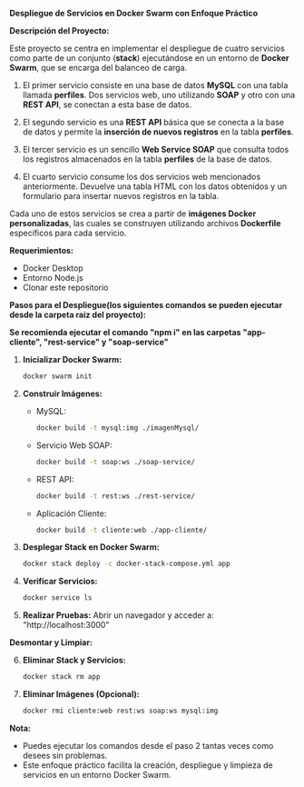**Despliegue de Servicios en Docker Swarm con Enfoque Práctico**

**Descripción del Proyecto:**

Este proyecto se centra en implementar el despliegue de cuatro servicios como parte de un conjunto (**stack**) ejecutándose en un entorno de **Docker Swarm**, que se encarga del balanceo de carga.

1. El primer servicio consiste en una base de datos **MySQL** con una tabla llamada **perfiles**. Dos servicios web, uno utilizando **SOAP** y otro con una **REST API**, se conectan a esta base de datos.

2. El segundo servicio es una **REST API** básica que se conecta a la base de datos y permite la **inserción de nuevos registros** en la tabla **perfiles**.

3. El tercer servicio es un sencillo **Web Service SOAP** que consulta todos los registros almacenados en la tabla **perfiles** de la base de datos.

4. El cuarto servicio consume los dos servicios web mencionados anteriormente. Devuelve una tabla HTML con los datos obtenidos y un formulario para insertar nuevos registros en la tabla.

Cada uno de estos servicios se crea a partir de **imágenes Docker personalizadas**, las cuales se construyen utilizando archivos **Dockerfile** específicos para cada servicio.

**Requerimientos:**

- Docker Desktop
- Entorno Node.js
- Clonar este repositorio

**Pasos para el Despliegue(los siguientes comandos se pueden ejecutar desde la carpeta raiz del proyecto):**
>
**Se recomienda ejecutar el comando "npm i" en las carpetas "app-cliente", "rest-service" y "soap-service"**

1. **Inicializar Docker Swarm:**
   ```bash
   docker swarm init
   ```

2. **Construir Imágenes:**
   - MySQL:
     ```bash
     docker build -t mysql:img ./imagenMysql/
     ```
   - Servicio Web SOAP:
     ```bash
     docker build -t soap:ws ./soap-service/
     ```
   - REST API:
     ```bash
     docker build -t rest:ws ./rest-service/
     ```
   - Aplicación Cliente:
     ```bash
     docker build -t cliente:web ./app-cliente/
     ```

3. **Desplegar Stack en Docker Swarm:**
   ```bash
   docker stack deploy -c docker-stack-compose.yml app
   ```

4. **Verificar Servicios:**
   ```bash
   docker service ls
   ```

5. **Realizar Pruebas:**
   Abrir un navegador y acceder a: "http://localhost:3000"

**Desmontar y Limpiar:**

6. **Eliminar Stack y Servicios:**
   ```bash
   docker stack rm app
   ```

7. **Eliminar Imágenes (Opcional):**
   ```bash
   docker rmi cliente:web rest:ws soap:ws mysql:img
   ```

**Nota:**
- Puedes ejecutar los comandos desde el paso 2 tantas veces como desees sin problemas.
- Este enfoque práctico facilita la creación, despliegue y limpieza de servicios en un entorno Docker Swarm.
